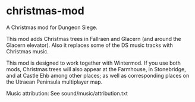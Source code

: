 # christmas-mod
A Christmas mod for Dungeon Siege.

This mod adds Christmas trees in Fallraen and Glacern (and around the Glacern elevator). Also it replaces some of the DS music tracks with Christmas music.

This mod is designed to work together with Wintermod. If you use both mods, Christmas trees will also appear at the Farmhouse, in Stonebridge, and at Castle Ehb among other places; as well as corresponding places on the Utraean Peninsula multiplayer map.

Music attribution: See sound/music/attribution.txt
